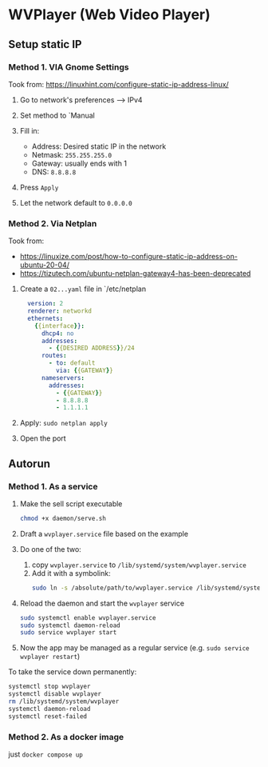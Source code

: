 # WVPlayer (Web Video Player)

## Setup static IP

### Method 1. VIA Gnome Settings

Took from: https://linuxhint.com/configure-static-ip-address-linux/

1. Go to network's preferences --> IPv4

1. Set method to `Manual

1. Fill in:

   - Address: Desired static IP in the network
   - Netmask: `255.255.255.0`
   - Gateway: usually ends with 1
   - DNS: `8.8.8.8`

1. Press `Apply`

1. Let the network default to `0.0.0.0`

### Method 2. Via Netplan

Took from:

- https://linuxize.com/post/how-to-configure-static-ip-address-on-ubuntu-20-04/
- https://tizutech.com/ubuntu-netplan-gateway4-has-been-deprecated

1. Create a `02...yaml` file in `/etc/netplan

   ```yml
     version: 2
     renderer: networkd
     ethernets:
       {{interface}}:
         dhcp4: no
         addresses:
           - {{DESIRED ADDRESS}}/24
         routes:
           - to: default
             via: {{GATEWAY}}
         nameservers:
           addresses:
             - {{GATEWAY}}
             - 8.8.8.8
             - 1.1.1.1
   ```

1. Apply: `sudo netplan apply`

1. Open the port

## Autorun

### Method 1. As a service

1. Make the sell script executable

   ```bash
   chmod +x daemon/serve.sh
   ```

1. Draft a `wvplayer.service` file based on the example

1. Do one of the two:

   1. copy `wvplayer.service` to `/lib/systemd/system/wvplayer.service`
   1. Add it with a symbolink:
      ```bash
      sudo ln -s /absolute/path/to/wvplayer.service /lib/systemd/system
      ```

1. Reload the daemon and start the `wvplayer` service

   ```bash
   sudo systemctl enable wvplayer.service
   sudo systemctl daemon-reload
   sudo service wvplayer start
   ```

1. Now the app may be managed as a regular service (e.g. `sudo service wvplayer restart`)

To take the service down permanently:

```bash
systemctl stop wvplayer
systemctl disable wvplayer
rm /lib/systemd/system/wvplayer
systemctl daemon-reload
systemctl reset-failed
```

### Method 2. As a docker image

just `docker compose up`
